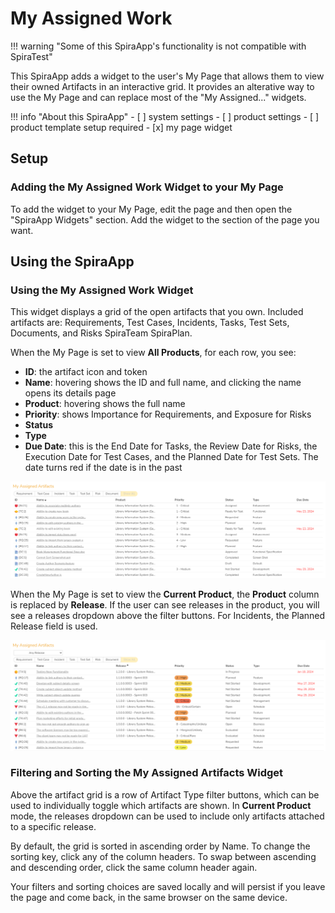 # My Assigned Work

!!! warning "Some of this SpiraApp's functionality is not compatible with SpiraTest"

This SpiraApp adds a widget to the user's My Page that allows them to view their owned Artifacts in an interactive grid. It provides an alterative way to use the My Page and can replace most of the "My Assigned..." widgets.

!!! info "About this SpiraApp"
    - [ ] system settings
    - [ ] product settings 
    - [ ] product template setup required
    - [x] my page widget


## Setup
### Adding the My Assigned Work Widget to your My Page
To add the widget to your My Page, edit the page and then open the "SpiraApp Widgets" section. Add the widget to the section of the page you want.


## Using the SpiraApp
### Using the My Assigned Work Widget
This widget displays a grid of the open artifacts that you own. Included artifacts are: Requirements, Test Cases, Incidents, Tasks, Test Sets, Documents, and Risks <span class="pill">SpiraTeam</span> <span class="pill">SpiraPlan</span>.

When the My Page is set to view **All Products**, for each row, you see:

- **ID**: the artifact icon and token
- **Name**: hovering shows the ID and full name, and clicking the name opens its details page
- **Product**: hovering shows the full name
- **Priority**: shows Importance for Requirements, and Exposure for Risks
- **Status**
- **Type**
- **Due Date**: this is the End Date for Tasks, the Review Date for Risks, the Execution Date for Test Cases, and the Planned Date for Test Sets. The date turns red if the date is in the past

![Widget showing owned artifacts in a table with a set of buttons above that include the artifact type names and "Show All".](img/assignedartifacts-all-products.png)

When the My Page is set to view the **Current Product**, the **Product** column is replaced by **Release**. If the user can see releases in the product, you will see a releases dropdown above the filter buttons. For Incidents, the Planned Release field is used.

![Widget showing owned artifacts in a table with a set of buttons above that include the artifact type names and "Show All", and a selection box above the buttons that says "Any Release"](img/assignedartifacts-current-product.png)

### Filtering and Sorting the My Assigned Artifacts Widget
Above the artifact grid is a row of Artifact Type filter buttons, which can be used to individually toggle which artifacts are shown. In **Current Product** mode, the releases dropdown can be used to include only artifacts attached to a specific release.

By default, the grid is sorted in ascending order by Name. To change the sorting key, click any of the column headers. To swap between ascending and descending order, click the same column header again.

Your filters and sorting choices are saved locally and will persist if you leave the page and come back, in the same browser on the same device.